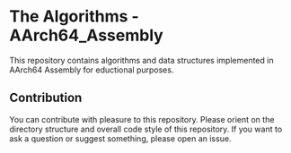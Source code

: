 # The Algorithms - AArch64_Assembly
This repository contains algorithms and data structures implemented in AArch64 Assembly for eductional purposes.

## Contribution
You can contribute with pleasure to this repository. Please orient on the directory structure and overall code style of this repository. If you want to ask a question or suggest something, please open an issue.
